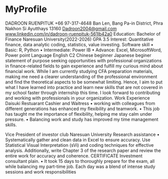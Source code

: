 # MyProfile
DADROON RUENPITUK
+66 97-317-4648 
Ban Len, Bang Pa-in District, Phra Nakhon Si Ayutthays
13160
Dadroon2004@gmail.com
www.linkedin.com/in/dadroon-ruenpituk-561lb42a0
Education: Bachelor of Finance Naresuan University(2022-2026) GPA 3.5
Interest: Quantitative finance, data analytic coding, statistics, value investing.
Software skill
• Basic: R, Python
• Intermediate: Power IB
• Advance: Excel, MicrosoftWord, Power point
Language
English C2
Chinese beginner
Japanese beginer
statement of purpose
seeking opportunities with professional organizations in finance-related fields to gain experience and fulfill my curious mind about financial work. While I am currently studying CFA preparation materials, making me need a clearer understanding of the professional environment and find the theoretical aspects to be somewhat limiting.
Hence, I aim to put what I have learned into practice and learn new skills that are not covered in my school faster through internship this time. I look forward to contributing and working with professionals in your organization.
Work Experience
Daisuki Restuarant
Cashier and Waitress
• working with colleagues from different generations has enhanced my flexibility and teamwork.
• This job has taught me the importance of flexibility, helping me stay
calm under pressure.
• Balancing work and study has improved my time management skills.

Vice President of investor club
Naresuan University
Research assistance
• Systematically gather and clean data in Excel to ensure accuracy. Use Statistical Visual Interpretation (sVi) and coding techniques for effective analysis. Additionally, write Chapter 3 of the research paper and review the entire work for accuracy and coherence.
CERTIFICATE
Investment consultant plain.
• It took 15 days to thoroughly prepare for the exam, all while balancing my part-time job. Each day was a blend of intense study sessions and
work responsibilities


